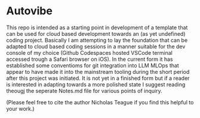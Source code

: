 # Autovibe

This repo is intended as a starting point in development of a template that can be used for cloud based development towards an (as yet undefined) coding project. Basically I am attempting to lay the foundation that can be adapted to cloud based coding sessions in a manner suitable for the dev console of my choice (Github Codespaces hosted VSCode terminal accessed trough a Safari browser on iOS). In the current form it has established some conventioms for git integration into LLM MLOps that appear to have made it into the mainstream tooling during the short period after this project was initiated. It is not yet in a finished form but if a reader is interested in adapting towards a more polished state I suggest reading theougj the seperate Notes.md file for various points of inquiry. 

(Please feel free to cite the author Nicholas Teague if you find this helpful to your work.)
